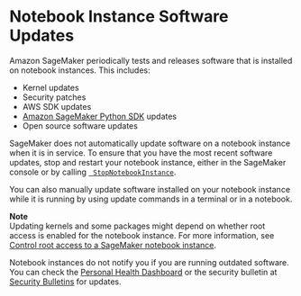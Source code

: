 # Notebook Instance Software Updates<a name="nbi-software-updates"></a>

Amazon SageMaker periodically tests and releases software that is installed on notebook instances\. This includes:
+ Kernel updates
+ Security patches
+ AWS SDK updates
+ [Amazon SageMaker Python SDK](https://sagemaker.readthedocs.io) updates
+ Open source software updates

SageMaker does not automatically update software on a notebook instance when it is in service\. To ensure that you have the most recent software updates, stop and restart your notebook instance, either in the SageMaker console or by calling [  `StopNotebookInstance`](https://docs.aws.amazon.com/sagemaker/latest/APIReference/API_StopNotebookInstance.html)\.

You can also manually update software installed on your notebook instance while it is running by using update commands in a terminal or in a notebook\.

**Note**  
Updating kernels and some packages might depend on whether root access is enabled for the notebook instance\. For more information, see [Control root access to a SageMaker notebook instance](nbi-root-access.md)\.

Notebook instances do not notify you if you are running outdated software\. You can check the [Personal Health Dashboard](https://aws.amazon.com/premiumsupport/technology/personal-health-dashboard/) or the security bulletin at [Security Bulletins](http://aws.amazon.com/security/security-bulletins/) for updates\.